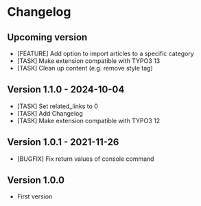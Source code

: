 # Changelog

## Upcoming version
* [FEATURE] Add option to import articles to a specific category
* [TASK] Make extension compatible with TYPO3 13
* [TASK] Clean up content (e.g. remove style tag)

## Version 1.1.0 - 2024-10-04
* [TASK] Set related_links to 0
* [TASK] Add Changelog
* [TASK] Make extension compatible with TYPO3 12

## Version 1.0.1 - 2021-11-26
* [BUGFIX] Fix return values of console command

## Version 1.0.0
* First version
